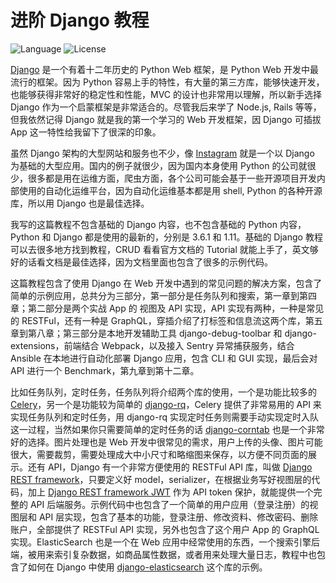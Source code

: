 # 进阶 Django 教程

![Language](https://img.shields.io/badge/language-Python-blue.svg?style=flat-square) ![License](https://img.shields.io/badge/license-MIT-blue.svg?style=flat-square)

[Django](https://www.djangoproject.com/) 是一个有着十二年历史的 Python Web 框架，是 Python Web 开发中最流行的框架。因为 Python 容易上手的特性，有大量的第三方库，能够快速开发，也能够获得非常好的稳定性和性能，MVC 的设计也非常用以理解，所以新手选择 Django 作为一个启蒙框架是非常适合的。尽管我后来学了 Node.js, Rails 等等，但我依然记得 Django 就是我的第一个学习的 Web 开发框架，因 Django 可插拔 App 这一特性给我留下了很深的印象。



虽然 Django 架构的大型网站和服务也不少，像 [Instagram](https://engineering.instagram.com/what-powers-instagram-hundreds-of-instances-dozens-of-technologies-adf2e22da2ad) 就是一个以 Django 为基础的大型应用。国内的例子就很少，因为国内本身使用 Python 的公司就很少，很多都是用在运维方面，爬虫方面，各个公司可能会基于一些开源项目开发内部使用的自动化运维平台，因为自动化运维基本都是用 shell, Python 的各种开源库，所以用 Django 也是最佳选择。



我写的这篇教程不包含基础的 Django 内容，也不包含基础的 Python 内容，Python 和 Django 都是使用的最新的，分别是 3.6.1 和 1.11。基础的 Django 教程可以去很多地方找到教程，CRUD 看看官方文档的 Tutorial 就能上手了，英文够好的话看文档是最佳选择，因为文档里面也包含了很多的示例代码。



这篇教程包含了使用 Django 在 Web 开发中遇到的常见问题的解决方案，包含了简单的示例应用，总共分为三部分，第一部分是任务队列和搜索，第一章到第四章；第二部分是两个实战 App 的 视图及 API 实现，API 实现有两种，一种是常见的 RESTFul，还有一种是 GraphQL，穿插介绍了打标签和信息流这两个库，第五章到第八章；第三部分是本地开发辅助工具 django-debug-toolbar 和 django-extensions，前端结合 Webpack，以及接入 Sentry 异常捕获服务，结合 Ansible 在本地进行自动化部署 Django 应用，包含 CLI 和 GUI 实现，最后会对 API 进行一个 Benchmark，第九章到第十二章。



比如任务队列，定时任务，任务队列将介绍两个库的使用，一个是功能比较多的 [Celery](http://docs.celeryproject.org/en/latest/index.html)，另一个是功能较为简单的 [django-rq](https://github.com/ui/django-rq)，Celery 提供了非常易用的 API 来实现任务队列和定时任务，用 django-rq 实现定时任务则需要手动实现定时入队这一过程，当然如果你只需要简单的定时任务的话 [django-corntab](https://github.com/kraiz/django-crontab) 也是一个非常好的选择。图片处理也是 Web 开发中很常见的需求，用户上传的头像、图片可能很大，需要裁剪，需要处理成大中小尺寸和略缩图来保存，以方便不同页面的展示。还有 API，Django 有一个非常方便使用的 RESTFul API 库，叫做 [Django REST framework](http://www.django-rest-framework.org)，只要定义好 model，serializer，在根据业务写好视图层的代码，加上 [Django REST framework JWT](http://getblimp.github.io/django-rest-framework-jwt/) 作为 API token 保护，就能提供一个完整的 API 后端服务。示例代码中也包含了一个简单的用户应用（登录注册）的视图层和 API 层实现，包含了基本的功能，登录注册、修改资料、修改密码、删除账户，全部提供了 RESTFul API 实现，另外也包含了这个用户 App 的 GraphQL 实现。ElasticSearch 也是一个在 Web 应用中经常使用的东西，一个搜索引擎后端，被用来索引复杂数据，如商品属性数据，或者用来处理大量日志，教程中也包含了如何在 Django 中使用 [django-elasticsearch](https://github.com/liberation/django-elasticsearch) 这个库的示例。

